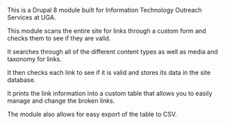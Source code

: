 This is a Drupal 8 module built for Information Technology Outreach Services at UGA.

This module scans the entire site for links through a custom form and checks them to see if they are valid.

It searches through all of the different content types as well as media and taxonomy for links.

It then checks each link to see if it is valid and stores its data in the site database.

It prints the link information into a custom table that allows you to easily manage and change the broken links.

The module also allows for easy export of the table to CSV.
